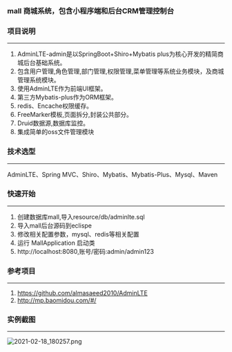 
### mall 商城系统，包含小程序端和后台CRM管理控制台
### 项目说明
-------------
1. AdminLTE-admin是以SpringBoot+Shiro+Mybatis plus为核心开发的精简商城后台基础系统。
2. 包含用户管理,角色管理,部门管理,权限管理,菜单管理等系统业务模块，及商城管理系统模块。
3. 使用AdminLTE作为前端UI框架。
4. 第三方Mybatis-plus作为ORM框架。
5. redis、Encache权限缓存。
6. FreeMarker模板,页面拆分,封装公共部分。
7. Druid数据源,数据库监控。
8. 集成简单的oss文件管理模块

### 技术选型
-------------
AdminLTE、Spring MVC、Shiro、Mybatis、Mybatis-Plus、Mysql、Maven

### 快速开始
-------------
1. 创建数据库mall,导入resource/db/adminlte.sql
2. 导入mall后台源码到eclispe
3. 修改相关配置参数，mysql、redis等相关配置
4. 运行 MallApplication 启动类
5. http://localhost:8080,账号/密码:admin/admin123

### 参考项目
-------------
1. https://github.com/almasaeed2010/AdminLTE
2. http://mp.baomidou.com/#/

### 实例截图
-------------
![](https://images.gitee.com/uploads/images/2021/0218/180347_32ebba86_947463.png "2021-02-18_180257.png")

